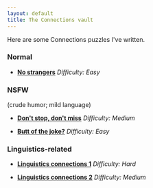 ```yaml
---
layout: default
title: The Connections vault
---
```


Here are some Connections puzzles I've written.

### Normal

* **[No strangers](https://connections.swellgarfo.com/game/-NzQfwIXU6dKGJMEHugP)** *Difficulty: Easy*

### NSFW

(crude humor; mild language)

* **[Don't stop, don't miss](https://connections.swellgarfo.com/game/-NrSuiI9o7MQZhOBKydM)** *Difficulty: Medium*

* **[Butt of the joke?](https://connections.swellgarfo.com/game/-NtJIkClwZj_9Y8WioLH)** *Difficulty: Easy*

### Linguistics-related

* **[Linguistics connections 1](https://connections.swellgarfo.com/game/-NzQggehx6JEaqrge5Qu)** *Difficulty: Hard*

* **[Linguistics connections 2](https://connections.swellgarfo.com/game/-NtSNzx2rxvN5bKRhrAB)** *Difficulty: Medium*